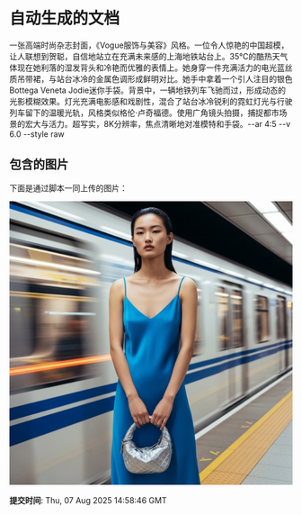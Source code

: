 
# 自动生成的文档

一张高端时尚杂志封面，《Vogue服饰与美容》风格。一位令人惊艳的中国超模，让人联想到贺聪，自信地站立在充满未来感的上海地铁站台上。35°C的酷热天气体现在她利落的湿发背头和冷艳而优雅的表情上。她身穿一件充满活力的电光蓝丝质吊带裙，与站台冰冷的金属色调形成鲜明对比。她手中拿着一个引人注目的银色Bottega Veneta Jodie迷你手袋。背景中，一辆地铁列车飞驰而过，形成动态的光影模糊效果。灯光充满电影感和戏剧性，混合了站台冰冷锐利的霓虹灯光与行驶列车留下的温暖光轨，风格类似格伦·卢奇福德。使用广角镜头拍摄，捕捉都市场景的宏大与活力。超写实，8K分辨率，焦点清晰地对准模特和手袋。--ar 4:5 --v 6.0 --style raw

## 包含的图片

下面是通过脚本一同上传的图片：

![自动上传的图片](../assets/images/20250807225843qNvCq.png)

**提交时间**: Thu, 07 Aug 2025 14:58:46 GMT
